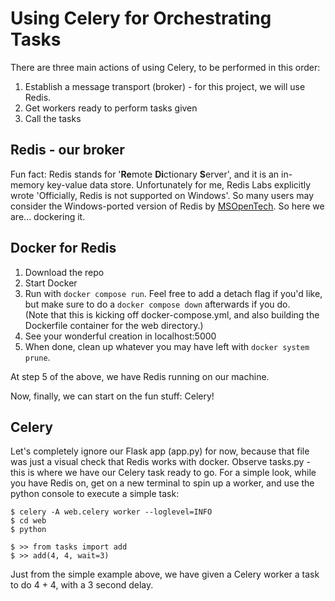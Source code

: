 # Using Celery for Orchestrating Tasks 
There are three main actions of using Celery, to be performed in this order:
1. Establish a message transport (broker) - for this project, we will use Redis.
2. Get workers ready to perform tasks given
3. Call the tasks

## Redis - our broker
Fun fact: Redis stands for '**Re**mote **Di**ctionary **S**erver', and it is an in-memory key-value data store.
Unfortunately for me, Redis Labs explicitly wrote 'Officially, Redis is not supported on Windows'.
So many users may consider the Windows-ported version of Redis by [MSOpenTech](https://github.com/microsoftarchive/redis).
So here we are... dockering it.

## Docker for Redis 
1. Download the repo
2. Start Docker
3. Run with `docker compose run`. Feel free to add a detach flag if you'd like, but make sure to do a `docker compose down` afterwards if you do.  
(Note that this is kicking off docker-compose.yml, and also building the Dockerfile container for the web directory.)
5. See your wonderful creation in localhost:5000
6. When done, clean up whatever you may have left with `docker system prune`.

At step 5 of the above, we have Redis running on our machine.

Now, finally, we can start on the fun stuff: Celery!

## Celery
Let's completely ignore our Flask app (app.py) for now, because that file was just a visual check that Redis works with docker.
Observe tasks.py - this is where we have our Celery task ready to go.
For a simple look, while you have Redis on, get on a new terminal to spin up a worker, and use the python console to execute a simple task:

```
$ celery -A web.celery worker --loglevel=INFO
$ cd web
$ python 

$ >> from tasks import add
$ >> add(4, 4, wait=3)
``` 
Just from the simple example above, we have given a Celery worker a task to do 4 + 4, with a 3 second delay. 

 